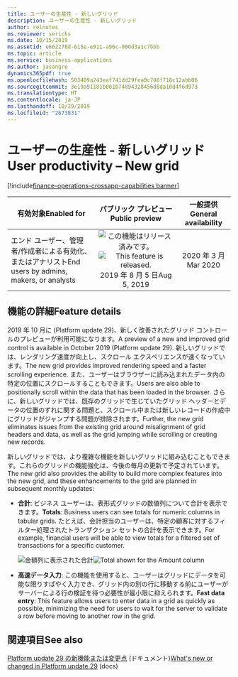 ```yaml
---
title: ユーザーの生産性 - 新しいグリッド
description: ユーザーの生産性 - 新しいグリッド
author: relnotes
ms.reviewer: sericks
ms.date: 10/15/2019
ms.assetid: e662278d-615e-e911-a96c-000d3a1c7bbb
ms.topic: article
ms.service: business-applications
ms.author: jasongre
dynamics365pdf: true
ms.openlocfilehash: 503409a243eaf741dd29fea0c708f718c12abb06
ms.sourcegitcommit: 3e19a91181b001b74894328456d8da10d4f6d973
ms.translationtype: HT
ms.contentlocale: ja-JP
ms.lasthandoff: 10/29/2019
ms.locfileid: "2673831"
---
```

# <a name="user-productivity--new-grid"></a><span data-ttu-id="b4902-103">ユーザーの生産性 - 新しいグリッド</span><span class="sxs-lookup"><span data-stu-id="b4902-103">User productivity – New grid</span></span>
[!include[finance-operations-crossapp-capabilities banner](../includes/finance-operations-crossapp-capabilities.md)]

| <span data-ttu-id="b4902-104">有効対象</span><span class="sxs-lookup"><span data-stu-id="b4902-104">Enabled for</span></span>    |  <span data-ttu-id="b4902-105">パブリック プレビュー</span><span class="sxs-lookup"><span data-stu-id="b4902-105">Public preview</span></span> | <span data-ttu-id="b4902-106">一般提供</span><span class="sxs-lookup"><span data-stu-id="b4902-106">General availability</span></span> | 
| ---------- | :----------: |:----------: |
|<span data-ttu-id="b4902-107">エンド ユーザー、管理者/作成者による有効化、またはアナリスト</span><span class="sxs-lookup"><span data-stu-id="b4902-107">End users by admins, makers, or analysts</span></span>|<span data-ttu-id="b4902-108">![この機能はリリース済みです。](/dynamics365-release-plan/media/green-checkmark.png "この機能はリリース済みです。")</span><span class="sxs-lookup"><span data-stu-id="b4902-108">![This feature is released.](/dynamics365-release-plan/media/green-checkmark.png "This feature is released.")</span></span> <span data-ttu-id="b4902-109">2019 年 8 月 5 日</span><span class="sxs-lookup"><span data-stu-id="b4902-109">Aug 5, 2019</span></span>| <span data-ttu-id="b4902-110">2020 年 3 月</span><span class="sxs-lookup"><span data-stu-id="b4902-110">Mar 2020</span></span>|






## <a name="feature-details"></a><span data-ttu-id="b4902-111">機能の詳細</span><span class="sxs-lookup"><span data-stu-id="b4902-111">Feature details</span></span>
<!--feature detail start -->
<span data-ttu-id="b4902-112">2019 年 10 月に (Platform update 29)、新しく改善されたグリッド コントロールのプレビューが利用可能になります。</span><span class="sxs-lookup"><span data-stu-id="b4902-112">A preview of a new and improved grid control is available in October 2019 (Platform update 29).</span></span> <span data-ttu-id="b4902-113">新しいグリッドでは、レンダリング速度が向上し、スクロール エクスペリエンスが速くなっています。</span><span class="sxs-lookup"><span data-stu-id="b4902-113">The new grid provides improved rendering speed and a faster scrolling experience.</span></span> <span data-ttu-id="b4902-114">また、ユーザーはブラウザーに読み込まれたデータ内の特定の位置にスクロールすることもできます。</span><span class="sxs-lookup"><span data-stu-id="b4902-114">Users are also able to positionally scroll within the data that has been loaded in the browser.</span></span> <span data-ttu-id="b4902-115">さらに、新しいグリッドでは、既存のグリッドで生じていたグリッド ヘッダーとデータの位置のずれに関する問題と、スクロール中または新しいレコードの作成中にグリッドがジャンプする問題が排除されます。</span><span class="sxs-lookup"><span data-stu-id="b4902-115">Further, the new grid eliminates issues from the existing grid around misalignment of grid headers and data, as well as the grid jumping while scrolling or creating new records.</span></span> 

<span data-ttu-id="b4902-116">新しいグリッドでは、より複雑な機能を新しいグリッドに組み込むこともできます。これらのグリッドの機能強化は、今後の毎月の更新で予定されています。</span><span class="sxs-lookup"><span data-stu-id="b4902-116">The new grid also provides the ability to build more complex features into the new grid, and these enhancements to the grid are planned in subsequent monthly updates:</span></span>

- <span data-ttu-id="b4902-117">**合計**: ビジネス ユーザーは、表形式グリッドの数値列について合計を表示できます。</span><span class="sxs-lookup"><span data-stu-id="b4902-117">**Totals**: Business users can see totals for numeric columns in tabular grids.</span></span> <span data-ttu-id="b4902-118">たとえば、会計担当のユーザーは、特定の顧客に対するフィルター処理されたトランザクション セットの合計を表示できます。</span><span class="sxs-lookup"><span data-stu-id="b4902-118">For example, financial users will be able to view totals for a filtered set of transactions for a specific customer.</span></span> 

  <span data-ttu-id="b4902-119">![金額列に表示された合計](media/user-productivity-new-grid-1.png "金額列に表示された合計")</span><span class="sxs-lookup"><span data-stu-id="b4902-119">![Total shown for the Amount column](media/user-productivity-new-grid-1.png "Total shown for the Amount column")</span></span>

- <span data-ttu-id="b4902-120">**高速データ入力**: この機能を使用すると、ユーザーはグリッドにデータを可能な限りすばやく入力でき、グリッド内の別の行に移動する前にユーザーがサーバーによる行の検証を待つ必要性が最小限に抑えられます。</span><span class="sxs-lookup"><span data-stu-id="b4902-120">**Fast data entry**: This feature allows users to enter data in a grid as quickly as possible, minimizing the need for users to wait for the server to validate a row before moving to another row in the grid.</span></span>
<!--feature detail end -->










## <a name="see-also"></a><span data-ttu-id="b4902-121">関連項目</span><span class="sxs-lookup"><span data-stu-id="b4902-121">See also</span></span>

<span data-ttu-id="b4902-122">[Platform update 29 の新機能または変更点](https://docs.microsoft.com/dynamics365/unified-operations/fin-and-ops/get-started/whats-new-platform-update-29) (ドキュメント)</span><span class="sxs-lookup"><span data-stu-id="b4902-122">[What's new or changed in Platform update 29](https://docs.microsoft.com/dynamics365/unified-operations/fin-and-ops/get-started/whats-new-platform-update-29) (docs)</span></span>
